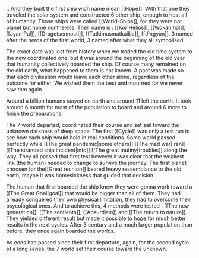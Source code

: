 ...And they built the first ship wich name mean [[Hope]]. With that one they traveled the solar system and constructed 6 other ship, enough to host all of humanity. Those ships were called [[World-Ships]], for they were not planet but home nontheless.
Their name is : [[Kor'Helios]], [[Wokan'hal]], [[Jyan'Pul]], [[Dragotsennosti]], [[Tutkimusmatkailija]], [[Jĩngyàn]]. 3 named after the heros of the first world, 3 named after what they all symbolised.

The exact date was lost from history when we traded the old time system to the new coordinated one, but it was around the beginning of the old year that humanity collectively boarded the ship. Of course many remained on the old earth, what happened to them is not known. A pact was made so that each civilisation would leave each other alone, regardless of the outcome for either. We wished them the best and mourned for we never saw thm again.

Around a billion humans stayed on earth and around 11 left the earth. It took around 6 month for most of the population to board and around 6 more to finish the preparations.

The 7 world departed, coordinated their course and set sail toward the unknown darkness of deep space. 
The first [[Cycle]] was only a test run to see how each ship would hold in real conditions. Some world passed perfectly while [[The great pandemic|some others]] [[The mad war| ran]] [[The stranded ship incident|into]] [[The great mutiny|troubles]] along the way. 
They all passed that first test however it was clear that the weakest link (the human) needed to change to survive the journey. The first planet choosen for the[[Great reunion]] beared heavy ressemblance to the old earth, maybe it was homesickness that guided that decision.

The human that first boarded the ship knew they were gonna work toward a [[The Great Goal|goal]] that would be bigger than all of them. They had already conquered their own physical limitation, they had to overcome their psycological ones. And to achieve this, 4 methods were tested : [[The new generation]], [[The sentients]], [[Absurdism]] and [[The return to nature]]. 
They yielded different result but made it possible to hope for much better results in the next cycles. After 3 century and a much larger population than before, they once again boarded the worlds.

As eons had passed since their first departure, again, for the second cycle of a long series, the 7 world set their course toward the unknown.